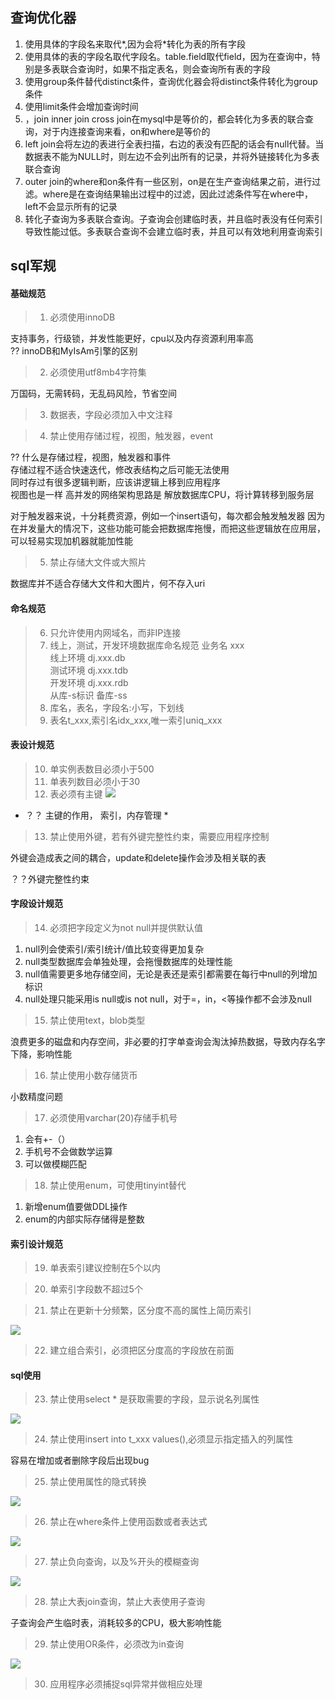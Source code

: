 ## 查询优化器
1. 使用具体的字段名来取代*,因为会将*转化为表的所有字段
2. 使用具体的表的字段名取代字段名。table.field取代field，因为在查询中，特别是多表联合查询时，如果不指定表名，则会查询所有表的字段
3. 使用group条件替代distinct条件，查询优化器会将distinct条件转化为group条件
4. 使用limit条件会增加查询时间
5. ，join inner join cross join在mysql中是等价的，都会转化为多表的联合查询，对于内连接查询来看，on和where是等价的
6. left join会将左边的表进行全表扫描，右边的表没有匹配的话会有null代替。当
数据表不能为NULL时，则左边不会列出所有的记录，并将外链接转化为多表联合查询
7. outer join的where和on条件有一些区别，on是在生产查询结果之前，进行过滤。where是在查询结果输出过程中的过滤，因此过滤条件写在where中，left不会显示所有的记录
8. 转化子查询为多表联合查询。子查询会创建临时表，并且临时表没有任何索引导致性能过低。多表联合查询不会建立临时表，并且可以有效地利用查询索引

## sql军规
#### 基础规范
> 1. 必须使用innoDB

支持事务，行级锁，并发性能更好，cpu以及内存资源利用率高  
?? innoDB和MyIsAm引擎的区别

> 2. 必须使用utf8mb4字符集

万国码，无需转码，无乱码风险，节省空间

> 3. 数据表，字段必须加入中文注释

> 4. 禁止使用存储过程，视图，触发器，event

?? 什么是存储过程，视图，触发器和事件  
存储过程不适合快速迭代，修改表结构之后可能无法使用  
同时存过有很多逻辑判断，应该讲逻辑上移到应用程序  
视图也是一样
高并发的网络架构思路是 解放数据库CPU，将计算转移到服务层  

对于触发器来说，十分耗费资源，例如一个insert语句，每次都会触发触发器
因为在并发量大的情况下，这些功能可能会把数据库拖慢，而把这些逻辑放在应用层，可以轻易实现加机器就能加性能

> 5. 禁止存储大文件或大照片

数据库并不适合存储大文件和大图片，何不存入uri


#### 命名规范
> 6. 只允许使用内网域名，而非IP连接
> 7. 线上，测试，开发环境数据库命名规范
业务名 xxx  
线上环境 dj.xxx.db  
测试环境 dj.xxx.tdb  
开发环境 dj.xxx.rdb  
从库-s标识 备库-ss  
> 8. 库名，表名，字段名:小写，下划线
> 9. 表名t_xxx,索引名idx_xxx,唯一索引uniq_xxx
#### 表设计规范
> 10. 单实例表数目必须小于500
> 11. 单表列数目必须小于30
> 12. 表必须有主键
![](/images/20181101182153997_132603249.png)
* ？？ 主键的作用， 索引，内存管理 *

> 13. 禁止使用外键，若有外键完整性约束，需要应用程序控制

外键会造成表之间的耦合，update和delete操作会涉及相关联的表

？？外键完整性约束

#### 字段设计规范
> 14. 必须把字段定义为not null并提供默认值

1. null列会使索引/索引统计/值比较变得更加复杂
2. null类型数据库会单独处理，会拖慢数据库的处理性能
3. null值需要更多地存储空间，无论是表还是索引都需要在每行中null的列增加标识
4. null处理只能采用is null或is not null，对于=，in，<等操作都不会涉及null

> 15. 禁止使用text，blob类型

浪费更多的磁盘和内存空间，非必要的打字单查询会淘汰掉热数据，导致内存名字下降，影响性能

> 16. 禁止使用小数存储货币

小数精度问题

> 17. 必须使用varchar(20)存储手机号

1. 会有+-（）
2. 手机号不会做数学运算
3. 可以做模糊匹配

> 18. 禁止使用enum，可使用tinyint替代

1. 新增enum值要做DDL操作
2. enum的内部实际存储得是整数

#### 索引设计规范
> 19. 单表索引建议控制在5个以内

> 20. 单索引字段数不超过5个

> 21. 禁止在更新十分频繁，区分度不高的属性上简历索引

![](/images/20181101183919445_1722264004.png)

> 22. 建立组合索引，必须把区分度高的字段放在前面

#### sql使用
> 23. 禁止使用select * 是获取需要的字段，显示说名列属性

![](/images/20181101184222798_159037315.png)

> 24. 禁止使用insert into t_xxx values(),必须显示指定插入的列属性

容易在增加或者删除字段后出现bug

> 25. 禁止使用属性的隐式转换

![](/images/20181101184521376_1470496337.png)

> 26. 禁止在where条件上使用函数或者表达式

![](/images/20181101195745557_1390126283.png)

> 27. 禁止负向查询，以及%开头的模糊查询

![](/images/20181101200325362_1377842668.png)

> 28. 禁止大表join查询，禁止大表使用子查询

子查询会产生临时表，消耗较多的CPU，极大影响性能

> 29. 禁止使用OR条件，必须改为in查询

![](/images/20181101200532222_1085555475.png)

> 30. 应用程序必须捕捉sql异常并做相应处理

